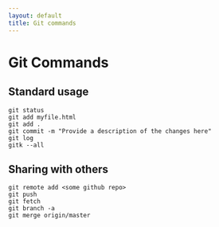 ```yaml
---
layout: default
title: Git commands
---
```


# Git Commands

## Standard usage

    git status
    git add myfile.html
    git add .
    git commit -m "Provide a description of the changes here" 
    git log
    gitk --all

## Sharing with others

    git remote add <some github repo>
    git push
    git fetch
    git branch -a
    git merge origin/master
    
    
